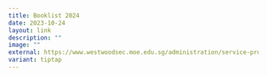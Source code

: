 ```yaml
---
title: Booklist 2024
date: 2023-10-24
layout: link
description: ""
image: ""
external: https://www.westwoodsec.moe.edu.sg/administration/service-providers/
variant: tiptap
---
```

